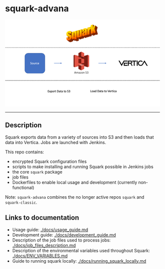 # squark-advana

![Image](docs/imgs/squark_birds_eye_view.png?raw=true)

***

## Description

Squark exports data from a variety of sources into S3 and then loads that data into Vertica.
Jobs are launched with Jenkins.

This repo contains:

 * encrypted Squark configuration files
 * scripts to make installing and running Squark possible in Jenkins jobs
 * the core `squark` package
 * job files
 * Dockerfiles to enable local usage and development (currently non-functional)
 
 Note: `squark-advana` combines the no longer active repos `squark` and `squark-classic`.

## Links to documentation
 * Usage guide: [./docs/usage_guide.md](docs/usage_guide.md)
 * Development guide: [./docs/development_guide.md](docs/development_guide.md)
 * Description of the job files used to process jobs: [./docs/job_files_description.md](docs/job_files_description.md)
 * Description of the environmental variables used throughout Squark: [./docs/ENV_VARIABLES.md](docs/ENV_VARIABLES.md)
 * Guide to running squark locally: [./docs/running_squark_locally.md](docs/running_squark_locally.md)
